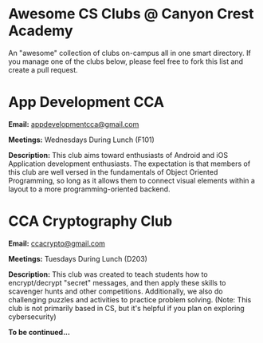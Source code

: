 # Awesome CS Clubs @ Canyon Crest Academy
An "awesome" collection of clubs on-campus all in one smart directory. If you manage one of the clubs below, please feel free to fork this list and create a pull request.

# App Development CCA

**Email:** appdevelopmentcca@gmail.com

**Meetings:** Wednesdays During Lunch (F101)

**Description:** This club aims toward enthusiasts of Android and iOS Application development enthusiasts. The expectation is that members of this club are well versed in the fundamentals of Object Oriented Programming, so long as it allows them to connect visual elements within a layout to a more programming-oriented backend.

# CCA Cryptography Club

**Email:** ccacrypto@gmail.com

**Meetings:** Tuesdays During Lunch (D203)

**Description:** This club was created to teach students how to encrypt/decrypt "secret" messages, and then apply these skills to scavenger hunts and other competitions. Additionally, we also do challenging puzzles and activities to practice problem solving. (Note: This club is not primarily based in CS, but it's helpful if you plan on exploring cybersecurity)


**To be continued...**
